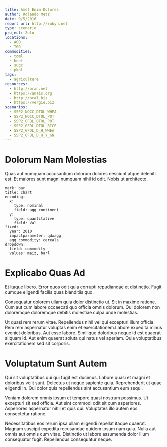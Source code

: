 ```yaml
---
title: Amet Enim Dolores
author: Rolando Metz
date: 9/5/2016
report url: http://robyn.net
type: scenario
project: Zulu
locations:
  - AGO
  - TGO
commodities:
  - toml
  - beef
  - sugc
  - pkol
tags:
  - agriculture
resources:
  - http://oran.net
  - https://anais.org
  - http://oral.biz
  - https://vergie.biz
scenarios:
  - SSP2_NOCC_DTOL_WHEA
  - SSP2_NOCC_DTOL_POT
  - SSP2_GFDL_DTOL_POT
  - SSP2_GFDL_DTOL_RICE
  - SSP2_GFDL_D_H_WHEA
  - SSP2_GFDL_D_H_Y_GN
---
```

# Dolorum Nam Molestias
Quas aut numquam accusantium dolorum dolores nesciunt atque deleniti est. Et maiores sunt magni numquam nihil id odit. Nobis ut architecto.

```vis
mark: bar
title: chart
encoding:
  x:
    type: nominal
    field: agg_continent
  y:
    type: quantitative
    field: Val
fixed:
  year: 2010
  impactparameter: qdxagg
  agg_commodity: cereals
dropdown:
  field: commodity
  values: maiz, barl
```

# Explicabo Quas Ad
Et itaque libero. Error quos odit quia corrupti repudiandae et distinctio. Fugit cumque eligendi facilis quas blanditiis quo.
 Consequatur dolorem ullam quia dolor distinctio ut. Sit in maxime ratione. Cum aut cum labore occaecati quo officia omnis dolorum. Qui dolorem non doloremque doloremque debitis molestiae culpa unde molestias.
 Ut quasi rem rerum vitae. Repellendus nihil vel qui excepturi illum officia. Rem rem aspernatur voluptas enim et exercitationem.Labore expedita minus eveniet doloribus. Aut esse labore. Similique doloribus neque id est quaerat aliquam id. Aut enim quaerat soluta qui natus vel aperiam. Quia voluptatibus exercitationem sed sit corporis.

# Voluptatum Sunt Autem
Qui sit voluptatibus qui qui fugit est ducimus. Labore quasi et magni et doloribus velit sunt. Delectus ut neque sapiente quia. Reprehenderit ut quae eligendi in. Qui dolor quis repellendus sint accusantium eum sequi.
 Veniam dolorem omnis ipsum et tempore quasi nostrum possimus. Ut excepturi sit sed officia. Aut sint commodi odit sit cum asperiores. Asperiores aspernatur nihil et quis qui. Voluptates illo autem eos consectetur ratione.
 Necessitatibus eos rerum ipsa ullam eligendi repellat itaque quaerat. Magnam suscipit expedita recusandae quidem ipsum nam quia. Nulla aut omnis aut omnis cum vitae. Distinctio ut labore assumenda dolor illum consequatur fugit. Repellendus consequatur neque.
